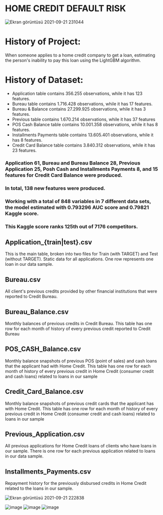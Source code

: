 # HOME CREDIT DEFAULT RISK

![Ekran görüntüsü 2021-09-21 231044](https://user-images.githubusercontent.com/73841520/134240680-c6ae8f65-9484-416d-9a5a-aa32dac44214.png)


# History of Project:
When someone applies to a home credit company to get a loan, estimating the person's inability to pay this loan using the LightGBM algorithm.

# History of Dataset:
* Application table contains 356.255 observations, while it has 123 features.
* Bureau table contains 1.716.428 observations, while it has 17 features.
* Bureau & Balance contains 27.299.925 observations, while it has 3 features.
* Previous table contains 1.670.214 observations, while it has 37 features
* POS Cash Balance table contains 10.001.358 observations, while it has 8 features.
* Installments Payments table contains 13.605.401 observations, while it has 8 features.
* Credit Card Balance table contains 3.840.312 observations, while it has 23 features.

 ### Application 61, Bureau and Bureau Balance 28, Previous Application 25, Posh Cash and Installments Payments 8, and 15 features for Credit Card Balance were produced.
 ### In total, 138 new features were produced.
 ### Working with a total of 848 variables in 7 different data sets, the model estimated with 0.793296 AUC score and 0.79821 Kaggle score.
 ### This Kaggle score ranks 125th out of 7176 competitors.

## Application_{train|test}.csv

This is the main table, broken into two files for Train (with TARGET) and Test (without TARGET).
Static data for all applications. One row represents one loan in our data sample.

## Bureau.csv
All client's previous credits provided by other financial institutions that were reported to Credit Bureau.

## Bureau_Balance.csv
Monthly balances of previous credits in Credit Bureau.
This table has one row for each month of history of every previous credit reported to Credit Bureau

## POS_CASH_Balance.csv
Monthly balance snapshots of previous POS (point of sales) and cash loans that the applicant had with Home Credit.
This table has one row for each month of history of every previous credit in Home Credit (consumer credit and cash loans) related to loans in our sample 

## Credit_Card_Balance.csv
Monthly balance snapshots of previous credit cards that the applicant has with Home Credit.
This table has one row for each month of history of every previous credit in Home Credit (consumer credit and cash loans) related to loans in our sample 

## Previous_Application.csv
All previous applications for Home Credit loans of clients who have loans in our sample.
There is one row for each previous application related to loans in our data sample.

## Installments_Payments.csv
Repayment history for the previously disbursed credits in Home Credit related to the loans in our sample.


 ![Ekran görüntüsü 2021-09-21 222838](https://user-images.githubusercontent.com/73841520/134241835-9f855239-564d-4575-b845-97a58923fd02.png)

![image](https://user-images.githubusercontent.com/73841520/134247558-1ed03762-a5ba-43c1-8851-4a2926ec64a0.png)
![image](https://user-images.githubusercontent.com/73841520/134247599-20d58a3b-3da8-4005-904f-3dd35407ed1f.png)
![image](https://user-images.githubusercontent.com/73841520/134247618-6f45fc55-f12a-4d58-a047-9246a4ef42c6.png)


